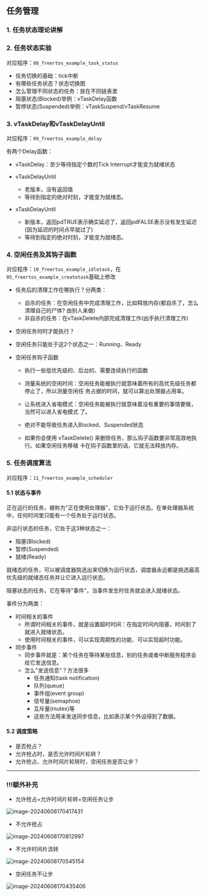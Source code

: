 ## 任务管理



### 1. 任务状态理论讲解

### 2. 任务状态实验

对应程序：`08_freertos_example_task_status`

* 任务切换的基础：tick中断
* 有哪些任务状态？状态切换图
* 怎么管理不同状态的任务：放在不同链表里
* 阻塞状态(Blocked)举例：vTaskDelay函数
* 暂停状态(Suspended)举例：vTaskSuspend/vTaskResume



### 3. vTaskDelay和vTaskDelayUntil

对应程序：`09_freertos_example_delay`

有两个Delay函数：

* vTaskDelay：至少等待指定个数的Tick Interrupt才能变为就绪状态

* vTaskDelayUntil

  * 老版本，没有返回值
  * 等待到指定的绝对时刻，才能变为就绪态。
  
* xTaskDelayUntil

  * 新版本，返回pdTRUE表示确实延迟了，返回pdFALSE表示没有发生延迟(因为延迟的时间点早就过了)
  * 等待到指定的绝对时刻，才能变为就绪态。
  
  

### 4. 空闲任务及其钩子函数

对应程序：`10_freertos_example_idletask`，在`05_freertos_example_createtask`基础上修改

* 任务后的清理工作在哪执行？分两类：

  * 自杀的任务：在空闲任务中完成清理工作，比如释放内存(都自杀了，怎么清理自己的尸体? 由别人来做)
  * 非自杀的任务：在vTaskDelete内部完成清理工作(凶手执行清理工作)

* 空闲任务何时才能执行？

* 空闲任务只能处于这2个状态之一：Running、Ready

* 空闲任务钩子函数

  * 执行一些低优先级的、后台的、需要连续执行的函数
  * 测量系统的空闲时间：空闲任务能被执行就意味着所有的高优先级任务都停止了，所以测量空闲任
    务占据的时间，就可以算出处理器占用率。  
  * 让系统进入省电模式：空闲任务能被执行就意味着没有重要的事情要做，当然可以进入省电模式
    了。  

  * 绝对不能导致任务进入Blocked、Suspended状态
  * 如果你会使用 vTaskDelete() 来删除任务，那么钩子函数要非常高效地执行。如果空闲任务移植
    卡在钩子函数里的话，它就无法释放内存。  



### 5. 任务调度算法

对应程序：`11_freertos_example_scheduler` 

#### 5.1 状态与事件

正在运行的任务，被称为"正在使用处理器"，它处于运行状态。在单处理器系统中，任何时间里只能有一个任务处于运行状态。

非运行状态的任务，它处于这3种状态之一：

* 阻塞(Blocked)
* 暂停(Suspended)
* 就绪(Ready)

就绪态的任务，可以被调度器挑选出来切换为运行状态，调度器永远都是挑选最高优先级的就绪态任务并让它进入运行状态。

阻塞状态的任务，它在等待"事件"，当事件发生时任务就会进入就绪状态。

事件分为两类：

* 时间相关的事件
  * 所谓时间相关的事件，就是设置超时时间：在指定时间内阻塞，时间到了就进入就绪状态。
  * 使用时间相关的事件，可以实现周期性的功能、可以实现超时功能。
* 同步事件
  * 同步事件就是：某个任务在等待某些信息，别的任务或者中断服务程序会给它发送信息。
  * 怎么"发送信息"？方法很多
    * 任务通知(task notification)
    * 队列(queue)
    * 事件组(event group)
    * 信号量(semaphoe)
    * 互斥量(mutex)等
    * 这些方法用来发送同步信息，比如表示某个外设得到了数据。



#### 5.2 调度策略

* 是否抢占？
* 允许抢占时，是否允许时间片轮转？
* 允许抢占、允许时间片轮转时，空闲任务是否让步？





---------------------------------------------------------------------------------------------------------



### !!!额外补充

- 允许抢占+允许时间片轮转+空闲任务让步

![image-20240608170417431](https://s2.loli.net/2024/06/08/STfLhw4IcWdlo5z.png)

- 不允许抢占

![image-20240608170812997](https://s2.loli.net/2024/06/08/DZml9fhO7JvUSqs.png)

- 不允许时间片流转

![image-20240608170545154](https://s2.loli.net/2024/06/08/SzTkFKfwiIMestg.png)

- 空闲任务不让步

![image-20240608170435406](https://s2.loli.net/2024/06/08/TBiwhdeaDxGbtIS.png)

